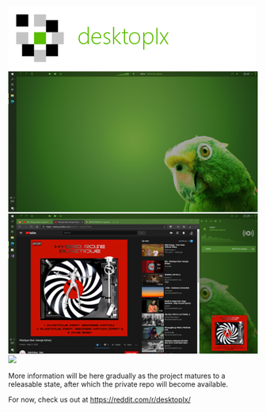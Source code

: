 <img src="/res/img/banner_4.png" />

<img src="/res/img/screen_1_1280_2.png" />

<img src="/res/img/screen_2_1280_2.png" />

<img src="https://preview.redd.it/iitxjt8b6o051.png?width=951&format=png&auto=webp&s=2bc48bb3ba0d507d76a2d9a496ac6751b165742f" />

More information will be here gradually as the project matures to a releasable state, after which the private repo will become available.

For now, check us out at https://reddit.com/r/desktopIx/
